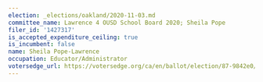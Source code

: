 ```yaml
---
election: _elections/oakland/2020-11-03.md
committee_name: Lawrence 4 OUSD School Board 2020; Sheila Pope
filer_id: '1427317'
is_accepted_expenditure_ceiling: true
is_incumbent: false
name: Sheila Pope-Lawrence
occupation: Educator/Administrator
votersedge_url: https://votersedge.org/ca/en/ballot/election/87-9842e0/address/null/zip/94610/contests/contest/21297/candidate/151504?date=2020-11-03
---
```

